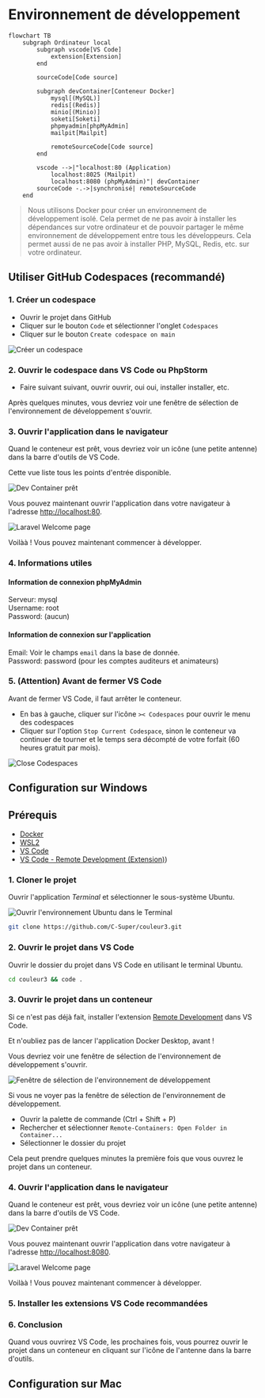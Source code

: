 # Environnement de développement

```mermaid
flowchart TB
    subgraph Ordinateur local
        subgraph vscode[VS Code]
            extension[Extension]
        end

        sourceCode[Code source]

        subgraph devContainer[Conteneur Docker]
            mysql[(MySQL)]
            redis[(Redis)]
            minio[(Minio)]
            soketi[Soketi]
            phpmyadmin[phpMyAdmin]
            mailpit[Mailpit]

            remoteSourceCode[Code source]
        end

        vscode -->|"localhost:80 (Application)
            localhost:8025 (Mailpit)
            localhost:8080 (phpMyAdmin)"| devContainer
        sourceCode -.->|synchronisé| remoteSourceCode
    end
```

> Nous utilisons Docker pour créer un environnement de développement isolé. Cela permet de ne pas avoir à installer les dépendances sur votre ordinateur et de pouvoir partager le même environnement de développement entre tous les développeurs. Cela permet aussi de ne pas avoir à installer PHP, MySQL, Redis, etc. sur votre ordinateur.

## Utiliser GitHub Codespaces (recommandé)

### 1. Créer un codespace

-   Ouvrir le projet dans GitHub
-   Cliquer sur le bouton `Code` et sélectionner l'onglet `Codespaces`
-   Cliquer sur le bouton `Create codespace on main`

![Créer un codespace](Backend/environnement/screenshots/github-codespaces-create.png)

### 2. Ouvrir le codespace dans VS Code ou PhpStorm

-   Faire suivant suivant, ouvrir ouvrir, oui oui, installer installer, etc.

Après quelques minutes, vous devriez voir une fenêtre de sélection de l'environnement de développement s'ouvrir.

### 3. Ouvrir l'application dans le navigateur

Quand le conteneur est prêt, vous devriez voir un icône (une petite antenne) dans la barre d'outils de VS Code.

Cette vue liste tous les points d'entrée disponible.

![Dev Container prêt](Backend/environnement/screenshots/dev-container-ports.png)

Vous pouvez maintenant ouvrir l'application dans votre navigateur à l'adresse [http://localhost:80](http://localhost:80).

![Laravel Welcome page](Backend/environnement/screenshots/laravel-welcome.png)

Voilàà ! Vous pouvez maintenant commencer à développer.

### 4. Informations utiles

#### Information de connexion phpMyAdmin

Serveur: mysql   
Username: root   
Password: (aucun)   

#### Information de connexion sur l'application

Email: Voir le champs `email` dans la base de donnée.   
Password: password (pour les comptes auditeurs et animateurs)

### 5. (Attention) Avant de fermer VS Code

Avant de fermer VS Code, il faut arrêter le conteneur.

-   En bas à gauche, cliquer sur l'icône `>< Codespaces` pour ouvrir le menu des codespaces
-   Cliquer sur l'option `Stop Current Codespace`, sinon le conteneur va continuer de tourner et le temps sera décompté de votre forfait (60 heures gratuit par mois).

![Close Codespaces](Backend/environnement/screenshots/github-codespaces-close.png)

## Configuration sur Windows

## Prérequis

-   [Docker](https://www.docker.com/)
-   [WSL2](https://learn.microsoft.com/en-us/windows/wsl/about)
-   [VS Code](https://code.visualstudio.com/)
-   [VS Code - Remote Development (Extension)](Extension))

### 1. Cloner le projet

Ouvrir l'application _Terminal_ et sélectionner le sous-système Ubuntu.

![Ouvrir l'environnement Ubuntu dans le Terminal](Backend/environnement/screenshots/win-run-wsl.png)

```bash
git clone https://github.com/C-Super/couleur3.git
```

### 2. Ouvrir le projet dans VS Code

Ouvrir le dossier du projet dans VS Code en utilisant le terminal Ubuntu.

```bash
cd couleur3 && code .
```

### 3. Ouvrir le projet dans un conteneur

Si ce n'est pas déjà fait, installer l'extension [Remote Development](https://marketplace.visualstudio.com/items?itemName=ms-vscode-remote.vscode-remote-extensionpack) dans VS Code.

Et n'oubliez pas de lancer l'application Docker Desktop, avant !

Vous devriez voir une fenêtre de sélection de l'environnement de développement s'ouvrir.

![Fenêtre de sélection de l'environnement de développement](Backend/environnement/screenshots/win-vscode-select-dev-container.png)

Si vous ne voyer pas la fenêtre de sélection de l'environnement de développement.

-   Ouvrir la palette de commande (Ctrl + Shift + P)
-   Rechercher et sélectionner `Remote-Containers: Open Folder in Container...`
-   Sélectionner le dossier du projet

Cela peut prendre quelques minutes la première fois que vous ouvrez le projet dans un conteneur.

### 4. Ouvrir l'application dans le navigateur

Quand le conteneur est prêt, vous devriez voir un icône (une petite antenne) dans la barre d'outils de VS Code.

![Dev Container prêt](Backend/environnement/screenshots/dev-container-ports.png)

Vous pouvez maintenant ouvrir l'application dans votre navigateur à l'adresse [http://localhost:8080](http://localhost:80).

![Laravel Welcome page](Backend/environnement/screenshots/laravel-welcome.png)

Voilàà ! Vous pouvez maintenant commencer à développer.

### 5. Installer les extensions VS Code recommandées

### 6. Conclusion

Quand vous ouvrirez VS Code, les prochaines fois, vous pourrez ouvrir le projet dans un conteneur en cliquant sur l'icône de l'antenne dans la barre d'outils.

## Configuration sur Mac
